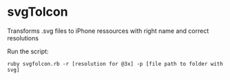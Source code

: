 # svgToIcon
Transforms .svg files to iPhone ressources with right name and correct resolutions

Run the script:
```
ruby svgfolcon.rb -r [resolution for @3x] -p [file path to folder with svg]
```
